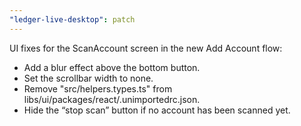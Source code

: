 ```yaml
---
"ledger-live-desktop": patch
---
```


UI fixes for the ScanAccount screen in the new Add Account flow:

- Add a blur effect above the bottom button.
- Set the scrollbar width to none.
- Remove "src/helpers.types.ts" from libs/ui/packages/react/.unimportedrc.json.
- Hide the “stop scan” button if no account has been scanned yet.
